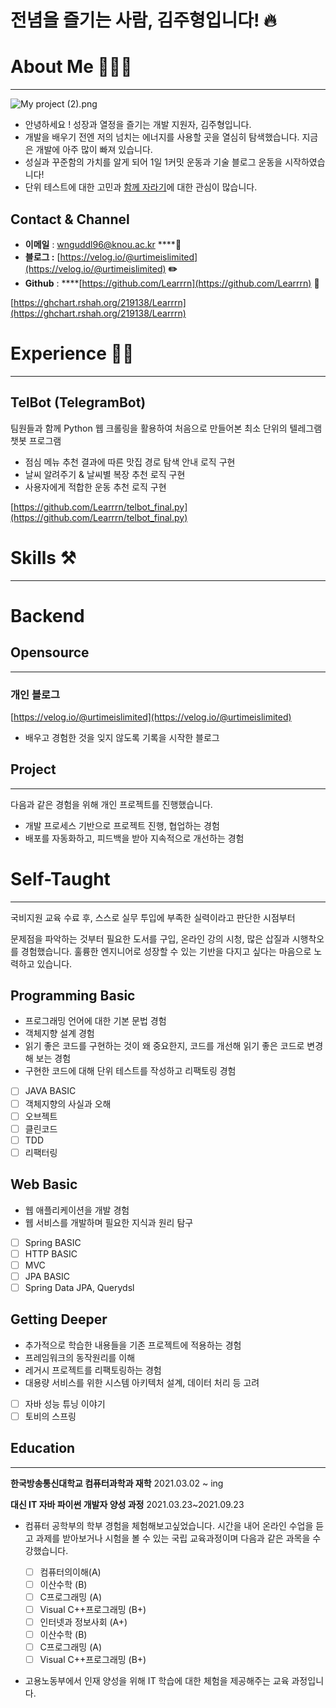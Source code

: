 # 전념을 즐기는 사람, 김주형입니다! 🔥

# **About Me**  🧑🏻‍💻

---

![My project (2).png](%E1%84%8C%E1%85%A5%E1%86%AB%E1%84%82%E1%85%A7%E1%86%B7%E1%84%8B%E1%85%B3%E1%86%AF%20%2051ded/My_project_(2).png)

- 안녕하세요 ! 성장과 열정을 즐기는 개발 지원자, 김주형입니다.
- 개발을 배우기 전엔 저의 넘치는 에너지를 사용할 곳을 열심히 탐색했습니다. 지금은 개발에 아주 많이 빠져 있습니다.
- 성실과 꾸준함의 가치를 알게 되어 1일 1커밋 운동과 기술 블로그 운동을 시작하였습니다!
- 단위 테스트에 대한 고민과 [함께 자라기](http://www.yes24.com/Product/Goods/67350256)에 대한 관심이 많습니다.

## **Contact & Channel**

- **이메일** : wnguddl96@knou.ac.kr ****📧
- **블로그 :** [https://velog.io/@urtimeislimited](https://velog.io/@urtimeislimited) **✏️**
- **Github** :  ****[https://github.com/Learrrn](https://github.com/Learrrn) 📓

[https://ghchart.rshah.org/219138/Learrrn](https://ghchart.rshah.org/219138/Learrrn)

# **Experience 🏃‍♂️**

---

## TelBot (TelegramBot)

팀원들과 함께 Python 웹 크롤링을 활용하여 처음으로 만들어본
최소 단위의 텔레그램 챗봇 프로그램

- 점심 메뉴 추천 결과에 따른 맛집 경로 탐색 안내 로직 구현
- 날씨 알려주기 & 날씨별 복장 추천 로직 구현
- 사용자에게 적합한 운동 추천 로직 구현

[https://github.com/Learrrn/telbot_final.py](https://github.com/Learrrn/telbot_final.py)

# **Skills ⚒**

---

# Backend

## **Opensource**

---

### 개인 블로그

[https://velog.io/@urtimeislimited](https://velog.io/@urtimeislimited) 

- 배우고 경험한 것을 잊지 않도록 기록을 시작한 블로그

## **Project**

---

다음과 같은 경험을 위해 개인 프로젝트를 진행했습니다.

- 개발 프로세스 기반으로 프로젝트 진행, 협업하는 경험
- 배포를 자동화하고, 피드백을 받아 지속적으로 개선하는 경험

# Self-Taught

---

국비지원 교육 수료 후, 스스로 실무 투입에 부족한 실력이라고 판단한 시점부터

문제점을 파악하는 것부터 필요한 도서를 구입, 온라인 강의 시청, 많은 삽질과 시행착오를 경험했습니다. 훌륭한 엔지니어로 성장할 수 있는 기반을 다지고 싶다는 마음으로 노력하고 있습니다.

## Programming Basic

- 프로그래밍 언어에 대한 기본 문법 경험
- 객체지향 설계 경험
- 읽기 좋은 코드를 구현하는 것이 왜 중요한지, 코드를 개선해 읽기 좋은 코드로 변경해 보는 경험
- 구현한 코드에 대해 단위 테스트를 작성하고 리팩토링 경험

- [ ] JAVA BASIC
- [ ] 객체지향의 사실과 오해
- [ ] 오브젝트
- [ ] 클린코드
- [ ] TDD
- [ ] 리팩터링

## Web Basic

- 웹 애플리케이션을 개발 경험
- 웹 서비스를 개발하며 필요한 지식과 원리 탐구

- [ ] Spring BASIC
- [ ] HTTP BASIC
- [ ] MVC
- [ ] JPA BASIC
- [ ] Spring Data JPA, Querydsl

## Getting Deeper

- 추가적으로 학습한 내용들을 기존 프로젝트에 적용하는 경험
- 프레임워크의 동작원리를 이해
- 레거시 프로젝트를 리팩토링하는 경험
- 대용량 서비스를 위한 시스템 아키텍처 설계, 데이터 처리 등 고려

- [ ] 자바 성능 튜닝 이야기
- [ ] 토비의 스프링

## **Education**

---

**한국방송통신대학교 컴퓨터과학과 재학**  2021.03.02 ~ ing

**대신 IT 자바 파이썬 개발자 양성 과정** 2021.03.23~2021.09.23

- 컴퓨터 공학부의 학부 경험을 체험해보고싶었습니다.  시간을 내어 온라인 수업을 듣고 과제를 받아보거나 시험을 볼 수 있는 국립  교육과정이며 다음과 같은 과목을 수강했습니다.


  - [ ] 컴퓨터의이해(A)
  - [ ] 이산수학 (B)
  - [ ] C프로그래밍 (A)
  - [ ] Visual C++프로그래밍 (B+)
  - [ ] 인터넷과 정보사회 (A+)
  - [ ] 이산수학 (B)
  - [ ] C프로그래밍 (A)
  - [ ] Visual C++프로그래밍 (B+)

- 고용노동부에서 인재 양성을 위해 IT 학습에 대한 체험을 제공해주는 교육 과정입니다.
